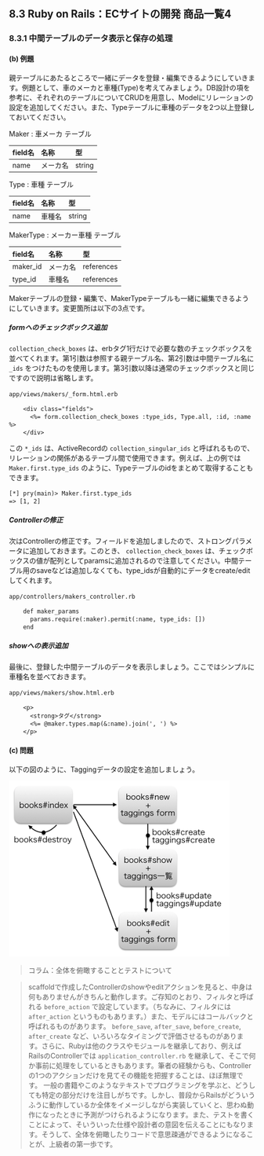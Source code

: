 ## 8.3 Ruby on Rails：ECサイトの開発 商品一覧4

### 8.3.1 中間テーブルのデータ表示と保存の処理

#### (b) 例題

親テーブルにあたるところで一緒にデータを登録・編集できるようにしていきます。例題として、車のメーカと車種(Type)を考えてみましょう。DB設計の項を参考に、それぞれのテーブルについてCRUDを用意し、Modelにリレーションの設定を追加してください。また、Typeテーブルに車種のデータを2つ以上登録しておいてください。

Maker : 車メーカ テーブル

|field名|名称|型|
|:--|:--|:--|
|name|メーカ名|string|

Type : 車種 テーブル

|field名|名称|型|
|:--|:--|:--|
|name|車種名|string|

MakerType : メーカー車種 テーブル

|field名|名称|型|
|:--|:--|:--|
|maker_id|メーカ名|references|
|type_id|車種名|references|

Makerテーブルの登録・編集で、MakerTypeテーブルも一緒に編集できるようにしていきます。変更箇所は以下の3点です。

##### formへのチェックボックス追加

`collection_check_boxes` は、erbタグ1行だけで必要な数のチェックボックスを並べてくれます。第1引数は参照する親テーブル名、第2引数は中間テーブル名に `_ids` をつけたものを使用します。第3引数以降は通常のチェックボックスと同じですので説明は省略します。

`app/views/makers/_form.html.erb`
```
    <div class="fields">
      <%= form.collection_check_boxes :type_ids, Type.all, :id, :name %>
    </div>
```
この `*_ids` は、ActiveRecordの `collection_singular_ids` と呼ばれるもので、リレーションの関係があるテーブル間で使用できます。例えば、上の例では `Maker.first.type_ids` のように、Typeテーブルのidをまとめて取得することもできます。  

    [*] pry(main)> Maker.first.type_ids
    => [1, 2]

##### Controllerの修正

次はControllerの修正です。フィールドを追加しましたので、ストロングパラメータに追加しておきます。このとき、 `collection_check_boxes` は、チェックボックスの値が配列としてparamsに追加されるので注意してください。中間テーブル用のsaveなどは追加しなくても、type_idsが自動的にデータをcreate/editしてくれます。

`app/controllers/makers_controller.rb`
```
    def maker_params
      params.require(:maker).permit(:name, type_ids: [])
    end
```

##### showへの表示追加

最後に、登録した中間テーブルのデータを表示しましょう。ここではシンプルに車種名を並べておきます。

`app/views/makers/show.html.erb`
```
    <p>
      <strong>タグ</strong>
      <%= @maker.types.map(&:name).join(', ') %>
    </p>
```

#### (c) 問題

以下の図のように、Taggingデータの設定を追加しましょう。

![画像](images/08-3-3-1.png)


> コラム：全体を俯瞰することとテストについて

> scaffoldで作成したControllerのshowやeditアクションを見ると、中身は何もありませんがきちんと動作します。ご存知のとおり、フィルタと呼ばれる `before_action` で設定しています。（ちなみに、フィルタには `after_action` というものもあります。）また、モデルにはコールバックと呼ばれるものがあります。 `before_save`, `after_save`, `before_create`, `after_create` など、いろいろなタイミングで評価させるものがあります。さらに、Rubyは他のクラスやモジュールを継承しており、例えばRailsのControllerでは `application_controller.rb` を継承して、そこで何か事前に処理をしているときもあります。筆者の経験からも、Controllerの1つのアクションだけを見てその機能を把握することは、ほぼ無理です。
一般の書籍やこのようなテキストでプログラミングを学ぶと、どうしても特定の部分だけを注目しがちです。しかし、普段からRailsがどういうふうに動作しているか全体をイメージしながら実装していくと、思わぬ動作になったときに予測がつけられるようになります。また、テストを書くことによって、そいういった仕様や設計者の意図を伝えることにもなります。そうして、全体を俯瞰したりコードで意思疎通ができるようになることが、上級者の第一歩です。
